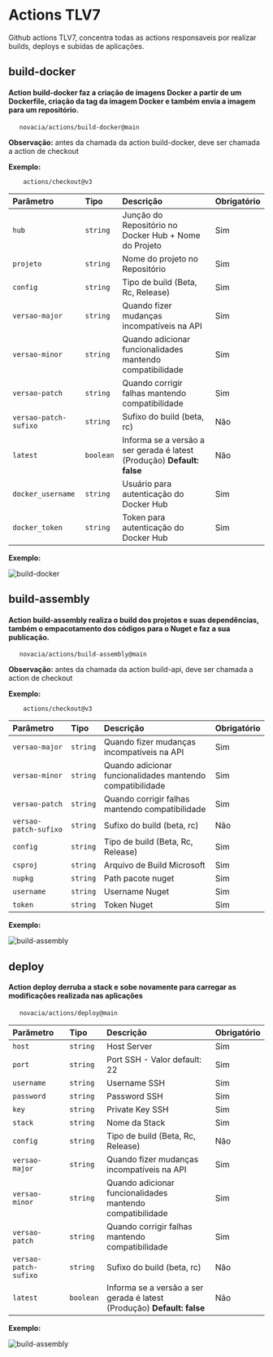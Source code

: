 # Actions TLV7
Github actions TLV7, concentra todas as actions responsaveis por realizar builds, deploys e subidas de aplicações.

## build-docker

#### Action build-docker faz a criação de imagens Docker a partir de um Dockerfile, criação da tag da imagem Docker e também envia a imagem para um repositório.

```Action
   novacia/actions/build-docker@main
```
**Observação:** antes da chamada da action build-docker, deve ser chamada a action de checkout

**Exemplo:**
```Checkout
    actions/checkout@v3
```

| Parâmetro   | Tipo       | Descrição                           | Obrigatório             |
| :---------- | :--------- | :---------------------------------- | :---------------------- |
| `hub` | `string` | Junção do Repositório no Docker Hub + Nome do Projeto | Sim |
| `projeto` | `string` | Nome do projeto no Repositório | Sim |
| `config` | `string` | Tipo de build (Beta, Rc, Release) | Sim |
| `versao-major` | `string` | Quando fizer mudanças incompatíveis na API | Sim |
| `versao-minor` | `string` | Quando adicionar funcionalidades mantendo compatibilidade | Sim |
| `versao-patch` | `string` | Quando corrigir falhas mantendo compatibilidade | Sim |
| `versao-patch-sufixo` | `string` | Sufixo do build (beta, rc) | Não |
| `latest` | `boolean` | Informa se a versão a ser gerada é latest (Produção) **Default: false** | Não |
| `docker_username` | `string` | Usuário para autenticação do Docker Hub | Sim |
| `docker_token` | `string` | Token para autenticação do Docker Hub | Sim |

**Exemplo:**

![build-docker](https://i.ibb.co/t8VpJkb/build-docker.png)

## build-assembly

#### Action build-assembly realiza o build dos projetos e suas dependências, também o empacotamento dos códigos para o Nuget e faz a sua publicação.

```Action
   novacia/actions/build-assembly@main
```

**Observação:** antes da chamada da action build-api, deve ser chamada a action de checkout

**Exemplo:**
```Checkout
    actions/checkout@v3
```

| Parâmetro   | Tipo       | Descrição                           | Obrigatório             |
| :---------- | :--------- | :---------------------------------- | :---------------------- |
| `versao-major` | `string` | Quando fizer mudanças incompatíveis na API | Sim |
| `versao-minor` | `string` | Quando adicionar funcionalidades mantendo compatibilidade | Sim |
| `versao-patch` | `string` | Quando corrigir falhas mantendo compatibilidade | Sim |
| `versao-patch-sufixo` | `string` | Sufixo do build (beta, rc) | Não |
| `config` | `string` | Tipo de build (Beta, Rc, Release) | Sim |
| `csproj` | `string` | Arquivo de Build Microsoft | Sim |
| `nupkg` | `string` | Path pacote nuget | Sim |
| `username` | `string` | Username Nuget | Sim |
| `token` | `string` | Token Nuget | Sim |

**Exemplo:**

![build-assembly](https://i.ibb.co/sgGVRyq/build-assembly.png)

## deploy

#### Action deploy derruba a stack e sobe novamente para carregar as modificações realizada nas aplicações

```Action
   novacia/actions/deploy@main
```

| Parâmetro   | Tipo       | Descrição                           | Obrigatório             |
| :---------- | :--------- | :---------------------------------- | :---------------------- |
| `host` | `string` | Host Server | Sim |
| `port` | `string` | Port SSH - Valor default: 22 | Sim |
| `username` | `string` | Username SSH | Sim |
| `password` | `string` | Password SSH | Sim |
| `key` | `string` | Private Key SSH | Sim |
| `stack` | `string` | Nome da Stack | Sim |
| `config` | `string` | Tipo de build (Beta, Rc, Release) | Não |
| `versao-major` | `string` | Quando fizer mudanças incompatíveis na API | Sim |
| `versao-minor` | `string` | Quando adicionar funcionalidades mantendo compatibilidade | Sim |
| `versao-patch` | `string` | Quando corrigir falhas mantendo compatibilidade | Sim |
| `versao-patch-sufixo` | `string` | Sufixo do build (beta, rc) | Não |
| `latest` | `boolean` | Informa se a versão a ser gerada é latest (Produção) **Default: false** | Não |

**Exemplo:**

![build-assembly](https://i.ibb.co/HGBHsw5/deploy.png)